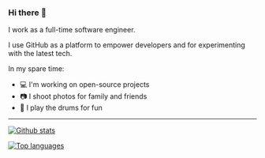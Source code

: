 ### Hi there :wave:

I work as a full-time software engineer.

I use GitHub as a platform to empower developers and for experimenting with the latest tech.

In my spare time:

- :computer: I'm working on open-source projects
- :camera: I shoot photos for family and friends
- :drum: I play the drums for fun

---

[![Github stats](https://github-readme-stats.vercel.app/api?username=huangsam)](https://github.com/anuraghazra/github-readme-stats)

[![Top languages](https://github-readme-stats.vercel.app/api/top-langs/?username=huangsam&layout=compact)](https://github.com/anuraghazra/github-readme-stats)
